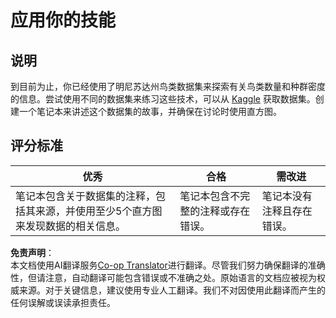 <!--
CO_OP_TRANSLATOR_METADATA:
{
  "original_hash": "40eeb9b9f94009c537c7811f9f27f037",
  "translation_date": "2025-08-24T13:39:33+00:00",
  "source_file": "3-Data-Visualization/10-visualization-distributions/assignment.md",
  "language_code": "zh"
}
-->
# 应用你的技能

## 说明

到目前为止，你已经使用了明尼苏达州鸟类数据集来探索有关鸟类数量和种群密度的信息。尝试使用不同的数据集来练习这些技术，可以从 [Kaggle](https://www.kaggle.com/) 获取数据集。创建一个笔记本来讲述这个数据集的故事，并确保在讨论时使用直方图。

## 评分标准

优秀 | 合格 | 需改进
--- | --- | -- |
笔记本包含关于数据集的注释，包括其来源，并使用至少5个直方图来发现数据的相关信息。 | 笔记本包含不完整的注释或存在错误。 | 笔记本没有注释且存在错误。

**免责声明**：  
本文档使用AI翻译服务[Co-op Translator](https://github.com/Azure/co-op-translator)进行翻译。尽管我们努力确保翻译的准确性，但请注意，自动翻译可能包含错误或不准确之处。原始语言的文档应被视为权威来源。对于关键信息，建议使用专业人工翻译。我们不对因使用此翻译而产生的任何误解或误读承担责任。